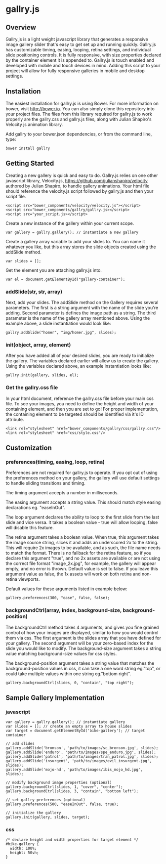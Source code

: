 # gallry.js
## Overview
Gallry.js is a light weight javascript library that generates a responsive image gallery slider that's easy to get set up and running quickly. Gallry.js has customizable timing, easing, looping, retina settings, and individual slide positioning controls. It is fully responsive, with size properties declared by the container element it is appended to. Gallry.js is touch enabled and developed with mobile and touch devices in mind. Adding this script to your project will allow for fully responsive galleries in mobile and desktop settings.

## Installation
The easiest installation for gallry.js is using Bower. For more information on bower, visit http://bower.io. You can also simply clone this repository into your project files. The files from this library required for gallry.js to work properly are the gallry.css and gallry.js files, along with Julian Shapiro's Velocity js animation library.

Add gallry to your bower.json dependencies, or from the command line, type:

```
bower install gallry
```

## Getting Started
Creating a new gallery is quick and easy to do. Gallry.js relies on one other javascript library, Velocity.js, https://github.com/julianshapiro/velocity authored by Julian Shapiro, to handle gallery animations. Your html file should reference the velocity.js script followed by gallry.js and then your script file.
```
<script src="bower_components/velocity/velocity.js"></script>
<script src="bower_components/gallry/gallry.js></script>
<script src="your_script.js></script>
```
Create a new instance of the gallery within your current scope.

```
var gallery = gallry.gallery(); // instantiate a new gallery
```
Create a gallery array variable to add your slides to. You can name it whatever you like, but this array stores the slide objects created using the addSlide method.
```
var slides = [];
```
Get the element you are attaching gallry.js into.
```
var el = document.getElementById("gallery-container");
```
### addSlide(str, str, array)
Next, add your slides. The addSlide method on the Gallery requires several parameters. The first is a string argument with the name of the slide you're adding. Second parameter is defines the image path as a string. The third parameter is the name of the gallery array mentioned above. Using the example above, a slide instantiation would look like:
```
gallry.addSlide("homer", "img/homer.jpg", slides);
```
### init(object, array, element)
After you have added all of your desired slides, you are ready to initialize the gallery. The variables declared earlier will allow us to create the gallery. Using the variables declared above, an example instantiation looks like:
```
gallry.init(gallery, slides, el);
```

### Get the gallry.css file
In your html document, reference the gallry.css file before your main css file. To see your images, you need to define the height and width of your containing element, and then you are set to go! For proper implementation, the containing element to be targeted should be identified via it's ID attribute.

```
<link rel="stylesheet" href="bower_components/gallry/css/gallry.css"/>
<link rel="stylesheet" href="css/style.css"/>
```

## Customization

### preferences(timing, easing, loop, retina)
Preferences are not required for gallry.js to operate. If you opt out of using the preferences method on your gallery, the gallery will use default settings to handle sliding transitions and timing.

The timing argument accepts a number in milliseconds.

The easing argument accepts a string value. This should match style easing declarations eg. "easeInOut".

The loop argument declares the ability to loop to the first slide from the last slide and vice versa. It takes a boolean value - true will allow looping, false will disable this feature.

The retina argument takes a boolean value. When true, this argument takes the image source string, slices it and adds an underscored 2x to the string. This will require 2x images to be available, and as such, the file name needs to match the format. There is no fallback for the retina feature, so if you declare this argument "true", and no 2x assets are available or are not using the correct file format "image_2x.jpg", for example, the gallery will appear empty, and no error is thrown. Default value is set to false. If you leave this argument value as false, the 1x assets will work on both retina and non-retina viewports.

Default values for these arguments listed in example below:
```
gallery.preferences(300, "ease", false, false);
```

### backgroundCtrl(array, index, background-size, background-position)
The backgroundCtrl method takes 4 arguments, and gives you fine grained control of how your images are displayed, similar to how you would control them via css. The first argument is the slides array that you have defined for your gallery. The second argument will be your zero-based index for the slide you would like to modify. The background-size argument takes a string value matching background-size values for css styles.

The background-position argument takes a string value that matches the background-position values in css, it can take a one word string eg."top", or could take multiple values within one string eg."bottom right".
```
gallery.backgroundCtrl(slides, 0, "contain", "top right");
```

## Sample Gallery Implementation

### javascript
```
var gallery = gallry.gallery(); // instantiate gallery
var slides = []; // create an empty array to house slides
var target = document.getElementById('bike-gallery'); // target container

// add slides
gallery.addSlide('bronson', 'path/to/images/sc_bronson.jpg', slides);
gallery.addSlide('enduro', 'path/to/images/spe_enduro.jpg', slides);
gallery.addSlide('patrol', 'path/to/images/tran_patrol.jpg', slides);
gallery.addSlide('insurgent', 'path/to/images/evil_insurgent.jpg', slides);
gallery.addSlide('mojo-hd', 'path/to/images/ibis_mojo_hd.jpg', slides);

// modify background image properties (optional)
gallery.backgroundCtrl(slides, 1, "cover", "center");
gallery.backgroundCtrl(slides, 3, "contain", "bottom left");

// set gallry preferences (optional)
gallery.preferences(500, "easeInOut", false, true);

// initialize the gallery
gallery.init(gallery, slides, target);
```

### css
```
/* declare height and width properties for target element */
#bike-gallery {
  width: 100%;
  height: 50vh;
}
```
